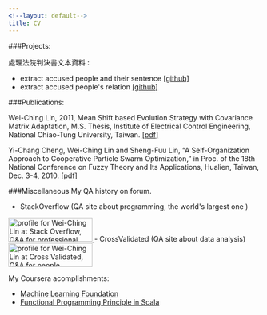 ```yaml
---
<!--layout: default-->
title: CV 
---
```


###Projects:  

處理法院判決書文本資料 :  

- extract accused people and their sentence [[github]](https://github.com/superChing/extract_declared_sentence)
- extract accused people's relation [[github]](https://github.com/superChing/relation_in_verdict)

<!--圖像辨識課程專題. [[pdf]](https://drive.google.com/open?id=0B6biicZ6943DM1Zzc1RqdlA3bGs&authuser=0)    -->


###Publications:  

Wei-Ching Lin, 2011, Mean Shift based Evolution Strategy with Covariance Matrix Adaptation, M.S. Thesis, Institute of Electrical Control Engineering, National Chiao-Tung University, Taiwan. [[pdf]](https://drive.google.com/open?id=0B6biicZ6943DR3UxOVNUa3cyakk&authuser=0)  

Yi-Chang Cheng, Wei-Ching Lin and Sheng-Fuu Lin, “A Self-Organization Approach to Cooperative Particle Swarm Optimization,” in Proc. of the 18th National Conference on Fuzzy Theory and Its Applications, Hualien, Taiwan, Dec. 3-4, 2010. [[pdf]](https://drive.google.com/open?id=0B6biicZ6943DMkd4b1AxTklyUlk&authuser=0)


###Miscellaneous
My QA history on forum.

- StackOverflow (QA site about programming, the world's largest one )  
<a href="http://stackoverflow.com/users/2130573/wei-ching-lin">
<img src="http://stackoverflow.com/users/flair/2130573.png" width="168" height="48" alt="profile for Wei-Ching Lin at Stack Overflow, Q&amp;A for professional and enthusiast programmers" title="profile for Wei-Ching Lin at Stack Overflow, Q&amp;A for professional and enthusiast programmers">
</a>
- CrossValidated (QA site about data analysis)  
<a href="http://stats.stackexchange.com/users/30310/wei-ching-lin">
<img src="http://stats.stackexchange.com/users/flair/30310.png" width="168" height="48" alt="profile for Wei-Ching Lin at Cross Validated, Q&amp;A for people interested in statistics, machine learning, data analysis, data mining, and data visualization" title="profile for Wei-Ching Lin at Cross Validated, Q&amp;A for people interested in statistics, machine learning, data analysis, data mining, and data visualization">
</a>


My Coursera acomplishments:

- [Machine Learning Foundation](https://drive.google.com/open?id=0B6biicZ6943DTE1IdUpGdV9GTms&authuser=0)
- [Functional Programming Principle in Scala](https://drive.google.com/open?id=0B6biicZ6943DTE1IdUpGdV9GTms&authuser=0)
